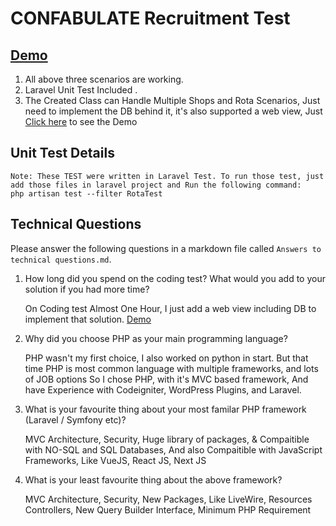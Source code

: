 # CONFABULATE Recruitment Test

## [Demo](https://rota.innvotechnologies.online/)

1. All above three scenarios are working.
2. Laravel Unit Test Included .
3. The Created Class can Handle Multiple Shops and Rota Scenarios, Just need to implement the DB behind it, it's also supported a web view, Just [Click here](https://rota.innvotechnologies.online/) to see the Demo

## Unit Test Details
    
    Note: These TEST were written in Laravel Test. To run those test, just add those files in laravel project and Run the following command:
    php artisan test --filter RotaTest


## Technical Questions

Please answer the following questions in a markdown file called `Answers to technical questions.md`.

1. How long did you spend on the coding test? What would you add to your solution if you had more time?

    
    On Coding test Almost One Hour, I just add a web view including DB to implement that solution. [Demo](https://rota.innvotechnologies.online) 
 
2. Why did you choose PHP as your main programming language?
  
    
    PHP wasn't my first choice, I also worked on python in start. But that time PHP is most common language with multiple frameworks, and lots of JOB options
    So I chose PHP, with it's MVC based framework, And have Experience with Codeigniter, WordPress Plugins, and Laravel.  
 
4. What is your favourite thing about your most familar PHP framework (Laravel / Symfony etc)?


    MVC Architecture, Security, Huge library of packages, & Compaitible with NO-SQL and SQL Databases, And also Compaitible with JavaScript Frameworks, Like VueJS, React JS, Next JS  

4. What is your least favourite thing about the above framework?


    MVC Architecture, Security, New Packages, Like LiveWire, Resources Controllers, New Query Builder Interface, Minimum PHP Requirement 

